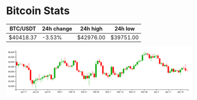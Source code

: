 # Bitcoin Stats

BTC/USDT|24h change|24h high|24h low|
|---|---|---|---|
|$40418.37|-3.53%|$42976.00|$39751.00|

<img src="./chart.svg">
